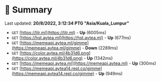 # 📖 Summary
Last updated: **20/8/2022, 3:12:34 PTG "Asia/Kuala_Lumpur"**

- `GET` [https://lilr.ml](https://lilr.ml) - **Up** (6005ms)
- `GET` [https://hst.aytea.ml](https://hst.aytea.ml) - **Up** (677ms)
- `GET` [https://memeapi.aytea.ml/gimme](https://memeapi.aytea.ml/gimme) - **Down** (2289ms)
- `GET` [https://color.aytea.ml/4b31d6.png](https://color.aytea.ml/4b31d6.png) - **Up** (1342ms)
- `GET` [https://memeapi.aytea.ml](https://memeapi.aytea.ml) - **Up** (300ms)
- `GET` [https://memeapi.aytea14.repl.co/gimme](https://memeapi.aytea14.repl.co/gimme) - **Up** (949ms)
